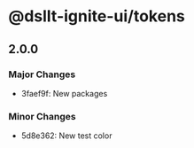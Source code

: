 # @dsllt-ignite-ui/tokens

## 2.0.0

### Major Changes

- 3faef9f: New packages

### Minor Changes

- 5d8e362: New test color
